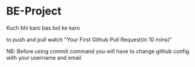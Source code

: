 # BE-Project
Kuch bhi karo bas bol ke karo

to push and pull watch "Your First Github Pull Request(in 10 mins)"

NB:   Before using commit command you will have to change github config with your username and email
